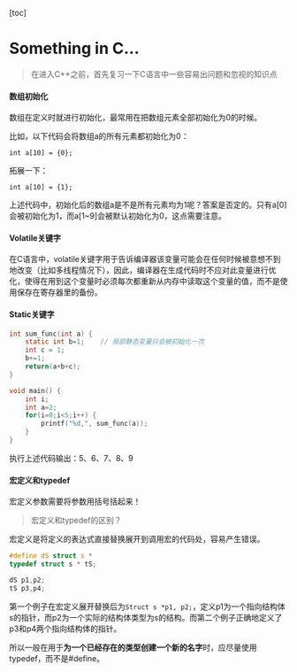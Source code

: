 [toc]

# Something in C…

> 在进入C++之前，首先复习一下C语言中一些容易出问题和忽视的知识点



#### 数组初始化

数组在定义时就进行初始化，最常用在把数组元素全部初始化为0的时候。

比如，以下代码会将数组a的所有元素都初始化为0：

```
int a[10] = {0};
```

拓展一下：

```
int a[10] = {1};
```

上述代码中，初始化后的数组a是不是所有元素均为1呢？答案是否定的。只有a[0]会被初始化为1，而a[1~9]会被默认初始化为0，这点需要注意。



#### Volatile关键字

在C语言中，volatile关键字用于告诉编译器该变量可能会在任何时候被意想不到地改变（比如多线程情况下），因此，编译器在生成代码时不应对此变量进行优化，使得在用到这个变量时必须每次都重新从内存中读取这个变量的值，而不是使用保存在寄存器里的备份。



#### Static关键字

```c
int sum_func(int a) {    
    static int b=1;    // 局部静态变量只会被初始化一次
    int c = 1;    
    b+=1;    
    return(a+b+c);
}

void main() {    
    int i;    
    int a=2;    
    for(i=0;i<5;i++) {        
        printf("%d,", sum_func(a));    
    }
}
```

执行上述代码输出：5、6、7、8、9



#### 宏定义和typedef

宏定义参数需要将参数用括号括起来！

> 宏定义和typedef的区别？

宏定义是将定义的表达式直接替换展开到调用宏的代码处，容易产生错误。

```c
#define dS struct s * 
typedef struct s * tS; 

dS p1,p2;
tS p3,p4;
```

第一个例子在宏定义展开替换后为`Struct s *p1, p2;`，定义p1为一个指向结构体s的指针，而p2为一个实际的结构体类型为s的结构。而第二个例子正确地定义了p3和p4两个指向结构体的指针。

所以一般在用于**为一个已经存在的类型创建一个新的名字**时，应尽量使用typedef，而不是#define。